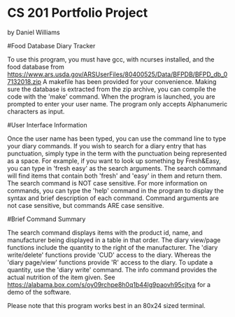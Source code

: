 # CS 201 Portfolio Project
by Daniel Williams

#Food Database Diary Tracker

To use this program, you must have gcc, with ncurses installed, and the food database from https://www.ars.usda.gov/ARSUserFiles/80400525/Data/BFPDB/BFPD_db_07132018.zip
A makefile has been provided for your convenience. Making sure the database is extracted from the zip archive, you can compile the code with the 'make' command.
When the program is launched, you are prompted to enter your user name. The program only accepts Alphanumeric characters as input.

#User Interface Information

Once the user name has been typed, you can use the command line to type your diary commands. If you wish to search for a diary entry that has punctuation, simply type in the term with the punctuation being represented as a space. For example, if you want to look up something by Fresh&Easy, you can type in 'fresh easy' as the search arguments. The search command will find items that contain both 'fresh' and 'easy' in them and return them. The search command is NOT case sensitive.
For more information on commands, you can type the 'help' command in the program to display the syntax and brief description of each command. Command arguments are not case sensitive, but commands ARE case sensitive.

#Brief Command Summary

The search command displays items with the product id, name, and manufacturer being displayed in a table in that order. The diary view/page functions include the quantity to the right of the manufacturer.
The 'diary write/delete' functions provide 'CUD' access to the diary. Whereas the 'diary page/view' functions provide 'R' access to the diary. To update a quantity, use the 'diary write' command.
The info command provides the actual nutrition of the item given. See https://alabama.box.com/s/oy09rchpe8h0q1b44lg9paovh95cjtya for a demo of the software.

Please note that this program works best in an 80x24 sized terminal.
